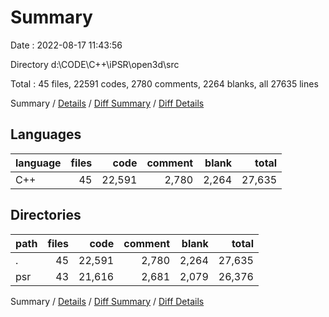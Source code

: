 # Summary

Date : 2022-08-17 11:43:56

Directory d:\\CODE\\C++\\iPSR\\open3d\\src

Total : 45 files,  22591 codes, 2780 comments, 2264 blanks, all 27635 lines

Summary / [Details](details.md) / [Diff Summary](diff.md) / [Diff Details](diff-details.md)

## Languages
| language | files | code | comment | blank | total |
| :--- | ---: | ---: | ---: | ---: | ---: |
| C++ | 45 | 22,591 | 2,780 | 2,264 | 27,635 |

## Directories
| path | files | code | comment | blank | total |
| :--- | ---: | ---: | ---: | ---: | ---: |
| . | 45 | 22,591 | 2,780 | 2,264 | 27,635 |
| psr | 43 | 21,616 | 2,681 | 2,079 | 26,376 |

Summary / [Details](details.md) / [Diff Summary](diff.md) / [Diff Details](diff-details.md)